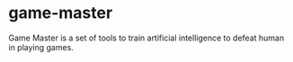 # game-master
Game Master is a set of tools to train artificial intelligence to defeat human in playing games.
